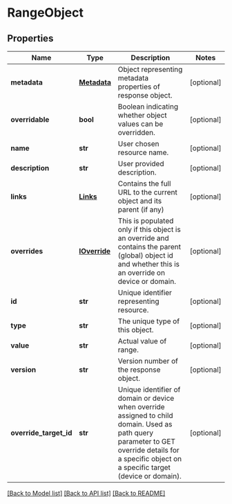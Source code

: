 # RangeObject

## Properties
Name | Type | Description | Notes
------------ | ------------- | ------------- | -------------
**metadata** | [**Metadata**](Metadata.md) | Object representing metadata properties of response object. | [optional] 
**overridable** | **bool** | Boolean indicating whether object values can be overridden. | [optional] 
**name** | **str** | User chosen resource name. | [optional] 
**description** | **str** | User provided description. | [optional] 
**links** | [**Links**](Links.md) | Contains the full URL to the current object and its parent (if any) | [optional] 
**overrides** | [**IOverride**](IOverride.md) | This is populated only if this object is an override and contains the parent (global) object id and whether this is an override on device or domain. | [optional] 
**id** | **str** | Unique identifier representing resource. | [optional] 
**type** | **str** | The unique type of this object. | [optional] 
**value** | **str** | Actual value of range. | [optional] 
**version** | **str** | Version number of the response object. | [optional] 
**override_target_id** | **str** | Unique identifier of domain or device when override assigned to child domain. Used as path query parameter to GET override details for a specific object on a specific target (device or domain). | [optional] 

[[Back to Model list]](../README.md#documentation-for-models) [[Back to API list]](../README.md#documentation-for-api-endpoints) [[Back to README]](../README.md)


